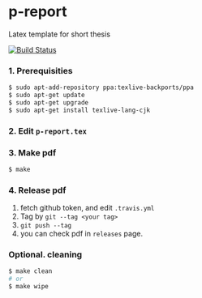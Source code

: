 # p-report

Latex template for short thesis

[![Build Status](https://travis-ci.org/furushchev/p-report-template.svg)](https://travis-ci.org/furushchev/p-report-template)

### 1. Prerequisities

```bash
$ sudo apt-add-repository ppa:texlive-backports/ppa
$ sudo apt-get update
$ sudo apt-get upgrade
$ sudo apt-get install texlive-lang-cjk
```

### 2. Edit `p-report.tex`

### 3. Make pdf

```bash
$ make
```

### 4. Release pdf

1. fetch github token, and edit `.travis.yml`
2. Tag by `git --tag <your tag>`
3. `git push --tag`
4. you can check pdf in `releases` page.

### Optional. cleaning

```bash
$ make clean
# or
$ make wipe
```
